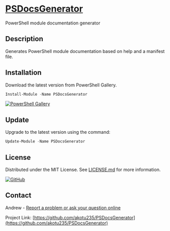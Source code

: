 # [PSDocsGenerator](https://github.com/akotu235/PSDocsGenerator/blob/master/Docs/PSDocsGenerator.md)
PowerShell module documentation generator

## Description
Generates PowerShell module documentation based on help and a manifest file.

## Installation
Download the latest version from PowerShell Gallery.
```Powershell
Install-Module -Name PSDocsGenerator
```

[![PowerShell Gallery](https://img.shields.io/powershellgallery/dt/PSDocsGenerator)](https://www.powershellgallery.com/packages/PSDocsGenerator)

## Update
Upgrade to the latest version using the command:
```Powershell
Update-Module -Name PSDocsGenerator
```

## License
Distributed under the MIT License. See [LICENSE.md](https://github.com/akotu235/PSDocsGenerator/blob/master/LICENSE.md) for more information.

[![GitHub](https://img.shields.io/github/license/akotu235/PSDocsGenerator)](https://github.com/akotu235/PSDocsGenerator/blob/master/LICENSE.md)

## Contact
Andrew - [Report a problem or ask your question online](https://akotu235.github.io/)

Project Link: [https://github.com/akotu235/PSDocsGenerator](https://github.com/akotu235/PSDocsGenerator)
